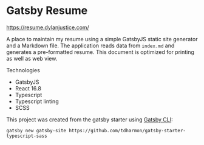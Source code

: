 # Gatsby Resume

https://resume.dylanjustice.com/

A place to maintain my resume using a simple GatsbyJS static site generator and a Markdown file.
The application reads data from `index.md` and generates a pre-formatted resume. This document is
optimized for printing as well as web view.

Technologies

- GatsbyJS
- React 16.8
- Typescript
- Typescript linting
- SCSS

This project was created from the gatsby starter using [Gatsby CLI](https://next.gatsbyjs.org/tutorial/part-zero/#install-the-gatsby-cli):

```
gatsby new gatsby-site https://github.com/tdharmon/gatsby-starter-typescript-sass
```
